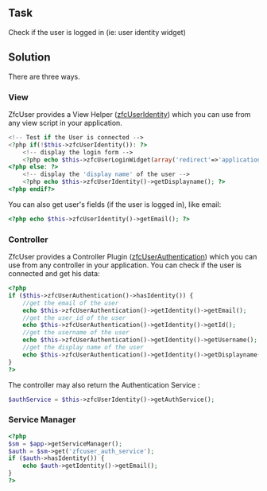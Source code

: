 ## Task
Check if the user is logged in (ie: user identity widget)

## Solution
There are three ways.

### View
ZfcUser provides a View Helper ([zfcUserIdentity](https://github.com/ZF-Commons/ZfcUser/blob/master/src/ZfcUser/View/Helper/ZfcUserIdentity.php)) which you can use from any view script in your application.

```php
<!-- Test if the User is connected -->
<?php if(!$this->zfcUserIdentity()): ?>
    <!-- display the login form -->
    <?php echo $this->zfcUserLoginWidget(array('redirect'=>'application')); ?>
<?php else: ?>
    <!-- display the 'display name' of the user -->
    <?php echo $this->zfcUserIdentity()->getDisplayname(); ?>
<?php endif?>
```

You can also get user's fields (if the user is logged in), like email:

```php
<?php echo $this->zfcUserIdentity()->getEmail(); ?>
```

### Controller

ZfcUser provides a Controller Plugin ([zfcUserAuthentication](https://github.com/ZF-Commons/ZfcUser/blob/master/src/ZfcUser/Controller/Plugin/ZfcUserAuthentication.php)) which you can use from any controller in your application. You can check if the user is connected and get his data:

```php
<?php
if ($this->zfcUserAuthentication()->hasIdentity()) {
    //get the email of the user
    echo $this->zfcUserAuthentication()->getIdentity()->getEmail();
    //get the user_id of the user
    echo $this->zfcUserAuthentication()->getIdentity()->getId();
    //get the username of the user
    echo $this->zfcUserAuthentication()->getIdentity()->getUsername();
    //get the display name of the user
    echo $this->zfcUserAuthentication()->getIdentity()->getDisplayname();
}
?>
```

The controller may also return the Authentication Service :

```php
$authService = $this->zfcUserIdentity()->getAuthService();
```

### Service Manager

```php
<?php
$sm = $app->getServiceManager();
$auth = $sm->get('zfcuser_auth_service');
if ($auth->hasIdentity()) {
    echo $auth->getIdentity()->getEmail();
}
?>
```


